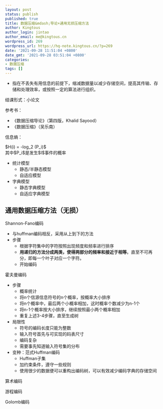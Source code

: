```yaml
---
layout: post
status: publish
published: true
title: 数据压缩&mdash;导论+通用无损压缩方法
author: Kingtous
author_login: jintao
author_email: me@kingtous.cn
wordpress_id: 269
wordpress_url: https://hq-note.kingtous.cn/?p=269
date: '2021-09-28 11:51:04 +0800'
date_gmt: '2021-09-28 03:51:04 +0800'
categories:
- 数据压缩
tags: []
---
```

<p><!-- wp:list --></p>
<ul>
<li>指在不丢失有用信息的前提下，缩减数据量以减少存储空间，提高其传输、存储和处理效率，或按照一定的算法进行组织。</li>
</ul>

<p>结课形式：小论文</p>

<p>参考书：</p>
<ul>
<li>《数据压缩导论》（第四版，Khalid Sayood）</li>
<li>《数据压缩》（吴乐南）</li>
</ul>
<p>信息熵：</p>
$H(i) = -log_2 (P_i)$<br />
其中$P_i$是发生$I$事件的概率<br />
<ul>
<li>统计模型
<ul>
<li>静态/半静态模型</li>
<li>自适应模型</li>
</ul>
</li>
<li>字典模型
<ul>
<li>静态字典模型</li>
<li>自适应字典模型</li>
</ul>
</li>
</ul>
<p><!-- /wp:list --></p>
<p><!-- wp:heading --></p>
<h2>通用数据压缩方法（无损）</h2>
<p><!-- /wp:heading --></p>
<p><!-- wp:columns --></p>
<p>Shannon-Fano编码</p>
<p><!-- /wp:paragraph --></p>
<p><!-- wp:list --></p>
<ul>
<li>与huffman编码相反，采用从上到下的方法</li>
<li>步骤
<ul>
<li>根据字符集中的字符按照出现频度和频率进行排序</li>
<li><strong>用递归的方法分成两类，使得两部分的频率和接近于相等</strong>。直至不可再分，即每一个叶子对应一个字符。</li>
<li>开始编码</li>
</ul>
</li>
</ul>
<p>霍夫曼编码</p>
<ul>
<li>步骤
<ul>
<li>概率统计</li>
<li>将n个信源信息符号的n个概率，按概率大小排序</li>
<li>将n个概率中，最后两个小概率相加，这时概率个数减少为n-1个</li>
<li>将n-1个概率按大小排序，继续按照最小两个概率相加</li>
<li>重复上述3-4步骤，直至生成树</li>
</ul>
</li>
<li>局限性
<ul>
<li>符号的编码长度只能为整数</li>
<li>输入符号首先与可实现的码表尺寸</li>
<li>编码复杂</li>
<li>需要事先知道输入符号集的分布</li>
</ul>
</li>
<li>变种：范式Huffman编码
<ul>
<li>Huffman子集</li>
<li>加约束条件，遵守一些规则</li>
<li>使用很少的数据便可以重构出编码树，可以有效减少编码字典的存储空间</li>
</ul>
</li>
</ul>
<p>算术编码</p>
<p>游程编码</p>
<p>Golomb编码</p>
